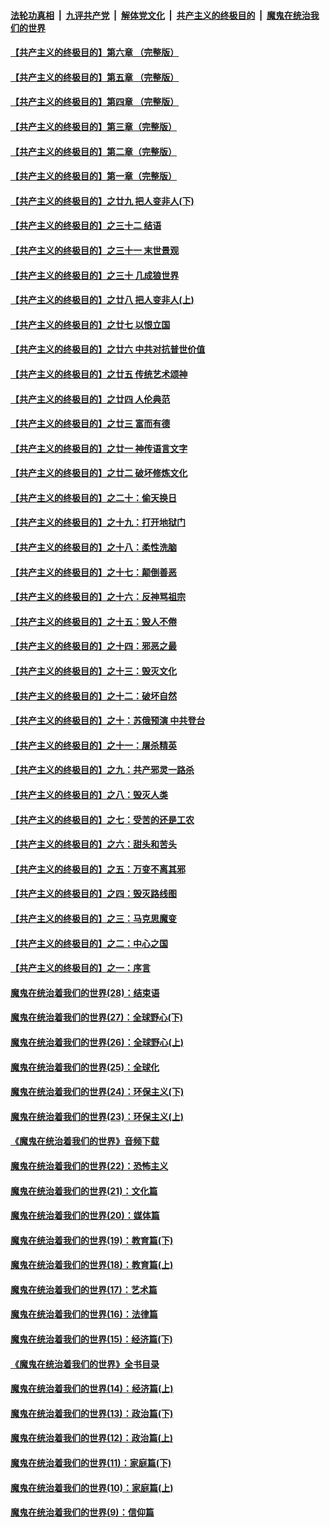 ####  [法轮功真相](../../../../basic/blob/master/README.md?t=02121613) &nbsp;|&nbsp; [九评共产党](../../../../9ping.md/blob/master/README.md?t=02121613) &nbsp;|&nbsp; [解体党文化](../../../../jtdwh.md/blob/master/README.md?t=02121613)  &nbsp;|&nbsp; [共产主义的终极目的](../../../../gczydzjmd.md/blob/master/README.md?t=02121613) &nbsp;|&nbsp; [魔鬼在统治我们的世界](../../../../mgztzwmdsj.md/blob/master/README.md?t=02121613) 

#### [【共产主义的终极目的】第六章 （完整版）](../pages/nsc422/n11428913.md?t=02121613) 

#### [【共产主义的终极目的】第五章 （完整版）](../pages/nsc422/n11428912.md?t=02121613) 

#### [【共产主义的终极目的】第四章 （完整版）](../pages/nsc422/n11428907.md?t=02121613) 

#### [【共产主义的终极目的】第三章（完整版）](../pages/nsc422/n11428848.md?t=02121613) 

#### [【共产主义的终极目的】第二章（完整版）](../pages/nsc422/n11428831.md?t=02121613) 

#### [【共产主义的终极目的】第一章（完整版）](../pages/nsc422/n11417651.md?t=02121613) 

#### [【共产主义的终极目的】之廿九 把人变非人(下)](../pages/nsc422/n11344140.md?t=02121613) 

#### [【共产主义的终极目的】之三十二 结语](../pages/nsc422/n11360535.md?t=02121613) 

#### [【共产主义的终极目的】之三十一 末世景观](../pages/nsc422/n11351129.md?t=02121613) 

#### [【共产主义的终极目的】之三十 几成狼世界](../pages/nsc422/n11348280.md?t=02121613) 

#### [【共产主义的终极目的】之廿八 把人变非人(上)](../pages/nsc422/n11340492.md?t=02121613) 

#### [【共产主义的终极目的】之廿七 以恨立国](../pages/nsc422/n11336944.md?t=02121613) 

#### [【共产主义的终极目的】之廿六 中共对抗普世价值](../pages/nsc422/n11324785.md?t=02121613) 

#### [【共产主义的终极目的】之廿五 传统艺术颂神](../pages/nsc422/n11296396.md?t=02121613) 

#### [【共产主义的终极目的】之廿四 人伦典范](../pages/nsc422/n11296397.md?t=02121613) 

#### [【共产主义的终极目的】之廿三 富而有德](../pages/nsc422/n11283598.md?t=02121613) 

#### [【共产主义的终极目的】之廿一 神传语言文字](../pages/nsc422/n11263265.md?t=02121613) 

#### [【共产主义的终极目的】之廿二 破坏修炼文化](../pages/nsc422/n11245728.md?t=02121613) 

#### [【共产主义的终极目的】之二十：偷天换日](../pages/nsc422/n11238846.md?t=02121613) 

#### [【共产主义的终极目的】之十九：打开地狱门](../pages/nsc422/n11206376.md?t=02121613) 

#### [【共产主义的终极目的】之十八：柔性洗脑](../pages/nsc422/n11199994.md?t=02121613) 

#### [【共产主义的终极目的】之十七：颠倒善恶](../pages/nsc422/n11179782.md?t=02121613) 

#### [【共产主义的终极目的】之十六：反神骂祖宗](../pages/nsc422/n11166798.md?t=02121613) 

#### [【共产主义的终极目的】之十五：毁人不倦](../pages/nsc422/n11166792.md?t=02121613) 

#### [【共产主义的终极目的】之十四：邪恶之最](../pages/nsc422/n11150249.md?t=02121613) 

#### [【共产主义的终极目的】之十三：毁灭文化](../pages/nsc422/n11135227.md?t=02121613) 

#### [【共产主义的终极目的】之十二：破坏自然](../pages/nsc422/n11135214.md?t=02121613) 

#### [【共产主义的终极目的】之十：苏俄预演 中共登台](../pages/nsc422/n11118424.md?t=02121613) 

#### [【共产主义的终极目的】之十一：屠杀精英](../pages/nsc422/n11118442.md?t=02121613) 

#### [【共产主义的终极目的】之九：共产邪灵一路杀](../pages/nsc422/n11114139.md?t=02121613) 

#### [【共产主义的终极目的】之八：毁灭人类](../pages/nsc422/n11108503.md?t=02121613) 

#### [【共产主义的终极目的】之七：受苦的还是工农](../pages/nsc422/n11101809.md?t=02121613) 

#### [【共产主义的终极目的】之六：甜头和苦头](../pages/nsc422/n11096971.md?t=02121613) 

#### [【共产主义的终极目的】之五：万变不离其邪](../pages/nsc422/n11091285.md?t=02121613) 

#### [【共产主义的终极目的】之四：毁灭路线图](../pages/nsc422/n11086284.md?t=02121613) 

#### [【共产主义的终极目的】之三：马克思魔变](../pages/nsc422/n11061941.md?t=02121613) 

#### [【共产主义的终极目的】之二：中心之国](../pages/nsc422/n11047728.md?t=02121613) 

#### [【共产主义的终极目的】之一：序言](../pages/nsc422/n11086077.md?t=02121613) 

#### [魔鬼在统治着我们的世界(28)：结束语](../pages/nsc422/n10936246.md?t=02121613) 

#### [魔鬼在统治着我们的世界(27)：全球野心(下)](../pages/nsc422/n10928319.md?t=02121613) 

#### [魔鬼在统治着我们的世界(26)：全球野心(上)](../pages/nsc422/n10900318.md?t=02121613) 

#### [魔鬼在统治着我们的世界(25)：全球化](../pages/nsc422/n10788205.md?t=02121613) 

#### [魔鬼在统治着我们的世界(24)：环保主义(下)](../pages/nsc422/n10695307.md?t=02121613) 

#### [魔鬼在统治着我们的世界(23)：环保主义(上)](../pages/nsc422/n10688613.md?t=02121613) 

#### [《魔鬼在统治着我们的世界》音频下载](../pages/nsc422/n10635553.md?t=02121613) 

#### [魔鬼在统治着我们的世界(22)：恐怖主义](../pages/nsc422/n10614727.md?t=02121613) 

#### [魔鬼在统治着我们的世界(21)：文化篇](../pages/nsc422/n10597706.md?t=02121613) 

#### [魔鬼在统治着我们的世界(20)：媒体篇](../pages/nsc422/n10586579.md?t=02121613) 

#### [魔鬼在统治着我们的世界(19)：教育篇(下)](../pages/nsc422/n10564808.md?t=02121613) 

#### [魔鬼在统治着我们的世界(18)：教育篇(上)](../pages/nsc422/n10526970.md?t=02121613) 

#### [魔鬼在统治着我们的世界(17)：艺术篇](../pages/nsc422/n10499093.md?t=02121613) 

#### [魔鬼在统治着我们的世界(16)：法律篇](../pages/nsc422/n10485969.md?t=02121613) 

#### [魔鬼在统治着我们的世界(15)：经济篇(下)](../pages/nsc422/n10469975.md?t=02121613) 

#### [《魔鬼在统治着我们的世界》全书目录](../pages/nsc422/n10464261.md?t=02121613) 

#### [魔鬼在统治着我们的世界(14)：经济篇(上)](../pages/nsc422/n10457370.md?t=02121613) 

#### [魔鬼在统治着我们的世界(13)：政治篇(下)](../pages/nsc422/n10448270.md?t=02121613) 

#### [魔鬼在统治着我们的世界(12)：政治篇(上)](../pages/nsc422/n10444576.md?t=02121613) 

#### [魔鬼在统治着我们的世界(11)：家庭篇(下)](../pages/nsc422/n10440961.md?t=02121613) 

#### [魔鬼在统治着我们的世界(10)：家庭篇(上)](../pages/nsc422/n10435448.md?t=02121613) 

#### [魔鬼在统治着我们的世界(9)：信仰篇](../pages/nsc422/n10432159.md?t=02121613) 

